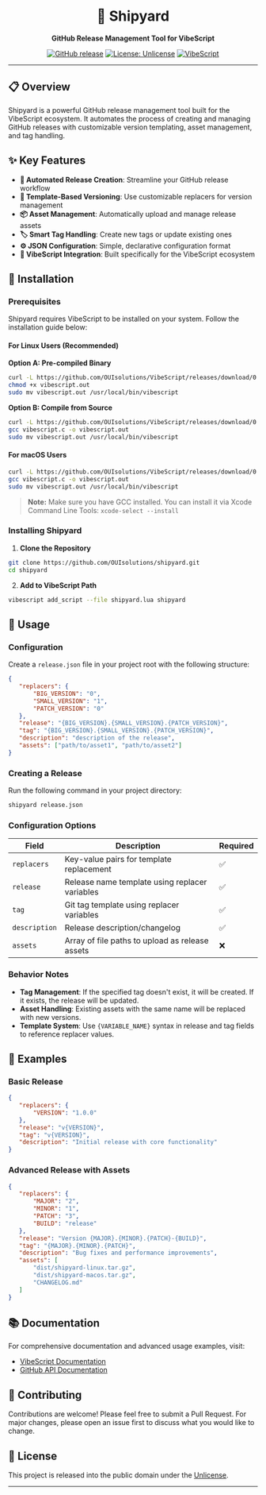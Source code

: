 <div align="center">

# 🚢 Shipyard

**GitHub Release Management Tool for VibeScript**

[![GitHub release](https://img.shields.io/github/release/OUIsolutions/shipyard.svg)](https://github.com/OUIsolutions/shipyard/releases)
[![License: Unlicense](https://img.shields.io/badge/license-Unlicense-blue.svg)](https://unlicense.org/)
[![VibeScript](https://img.shields.io/badge/powered%20by-VibeScript-orange.svg)](https://github.com/OUIsolutions/VibeScript)

---

</div>

## 📋 Overview

Shipyard is a powerful GitHub release management tool built for the VibeScript ecosystem. It automates the process of creating and managing GitHub releases with customizable version templating, asset management, and tag handling.

## ✨ Key Features

- **🔄 Automated Release Creation**: Streamline your GitHub release workflow
- **📝 Template-Based Versioning**: Use customizable replacers for version management
- **📦 Asset Management**: Automatically upload and manage release assets
- **🏷️ Smart Tag Handling**: Create new tags or update existing ones
- **⚙️ JSON Configuration**: Simple, declarative configuration format
- **🔧 VibeScript Integration**: Built specifically for the VibeScript ecosystem

## 🚀 Installation

### Prerequisites

Shipyard requires VibeScript to be installed on your system. Follow the installation guide below:

#### For Linux Users (Recommended)

**Option A: Pre-compiled Binary**
```bash
curl -L https://github.com/OUIsolutions/VibeScript/releases/download/0.36.0/vibescript.out -o vibescript.out
chmod +x vibescript.out
sudo mv vibescript.out /usr/local/bin/vibescript
```

**Option B: Compile from Source**
```bash
curl -L https://github.com/OUIsolutions/VibeScript/releases/download/0.36.0/amalgamation.c -o vibescript.c
gcc vibescript.c -o vibescript.out
sudo mv vibescript.out /usr/local/bin/vibescript
```

#### For macOS Users

```bash
curl -L https://github.com/OUIsolutions/VibeScript/releases/download/0.36.0/amalgamation.c -o vibescript.c
gcc vibescript.c -o vibescript.out
sudo mv vibescript.out /usr/local/bin/vibescript
```

> **Note:** Make sure you have GCC installed. You can install it via Xcode Command Line Tools: `xcode-select --install`

### Installing Shipyard

1. **Clone the Repository**
```bash
git clone https://github.com/OUIsolutions/shipyard.git
cd shipyard
```

2. **Add to VibeScript Path**
```bash
vibescript add_script --file shipyard.lua shipyard
```

## 📖 Usage

### Configuration

Create a `release.json` file in your project root with the following structure:

```json
{
   "replacers": {
       "BIG_VERSION": "0",
       "SMALL_VERSION": "1",
       "PATCH_VERSION": "0"
   },
   "release": "{BIG_VERSION}.{SMALL_VERSION}.{PATCH_VERSION}",
   "tag": "{BIG_VERSION}.{SMALL_VERSION}.{PATCH_VERSION}",
   "description": "description of the release",
   "assets": ["path/to/asset1", "path/to/asset2"]
}
```

### Creating a Release

Run the following command in your project directory:

```bash
shipyard release.json
```

### Configuration Options

| Field | Description | Required |
|-------|-------------|----------|
| `replacers` | Key-value pairs for template replacement | ✅ |
| `release` | Release name template using replacer variables | ✅ |
| `tag` | Git tag template using replacer variables | ✅ |
| `description` | Release description/changelog | ✅ |
| `assets` | Array of file paths to upload as release assets | ❌ |

### Behavior Notes

- **Tag Management**: If the specified tag doesn't exist, it will be created. If it exists, the release will be updated.
- **Asset Handling**: Existing assets with the same name will be replaced with new versions.
- **Template System**: Use `{VARIABLE_NAME}` syntax in release and tag fields to reference replacer values.

## 🔧 Examples

### Basic Release

```json
{
   "replacers": {
       "VERSION": "1.0.0"
   },
   "release": "v{VERSION}",
   "tag": "v{VERSION}",
   "description": "Initial release with core functionality"
}
```

### Advanced Release with Assets

```json
{
   "replacers": {
       "MAJOR": "2",
       "MINOR": "1",
       "PATCH": "3",
       "BUILD": "release"
   },
   "release": "Version {MAJOR}.{MINOR}.{PATCH}-{BUILD}",
   "tag": "{MAJOR}.{MINOR}.{PATCH}",
   "description": "Bug fixes and performance improvements",
   "assets": [
       "dist/shipyard-linux.tar.gz",
       "dist/shipyard-macos.tar.gz",
       "CHANGELOG.md"
   ]
}
```

## 📚 Documentation

For comprehensive documentation and advanced usage examples, visit:

- [VibeScript Documentation](https://github.com/OUIsolutions/VibeScript)
- [GitHub API Documentation](https://docs.github.com/en/rest/releases)

## 🤝 Contributing

Contributions are welcome! Please feel free to submit a Pull Request. For major changes, please open an issue first to discuss what you would like to change.

## 📄 License

This project is released into the public domain under the [Unlicense](LICENSE).

---

